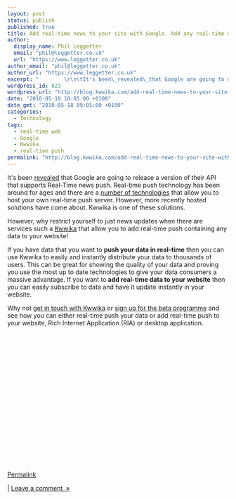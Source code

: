 ```yaml
---
layout: post
status: publish
published: true
title: Add real-time news to your site with Google. Add any real-time data to your site with Kwwika
author:
  display_name: Phil Leggetter
  email: "phil@leggetter.co.uk"
  url: "https://www.leggetter.co.uk"
author_email: "phil@leggetter.co.uk"
author_url: "https://www.leggetter.co.uk"
excerpt: "        \r\n\tIt's been\_revealed\_that Google are going to release a version of their API that supports Real-Time news push. Real-time push technology has been around for ages and there are a number of technologies that allow you to host your own real-ti..."
wordpress_id: 823
wordpress_url: "http://blog.kwwika.com/add-real-time-news-to-your-site-with-google-a"
date: "2010-05-18 10:05:00 +0100"
date_gmt: "2010-05-18 09:05:00 +0100"
categories:
  - Technology
tags:
  - real-time web
  - Google
  - Kwwika
  - real-time push
permalink: "http://blog.kwwika.com/add-real-time-news-to-your-site-with-google-a"
---
```


<p>It's been <a href="http://www.readwriteweb.com/archives/google_will_push_real-time_feeds_to_browser.php">revealed</a> that Google are going to release a version of their API that supports Real-Time news push. Real-time push technology has been around for ages and there are a <a href="http://cometdaily.com/maturity.html">number of technologies</a> that allow you to host your own real-time push server. However, more recently hosted solutions have come about. Kwwika is one of these solutions.</p>
<p />
<p>However, why restrict yourself to just news updates when there are services such a <a href="http://kwwika.com">Kwwika</a> that allow you to add real-time push containing any data to your website!</p>
<p />
If you have data that you want to <strong>push your data in real-time</strong> then you can use Kwwika to easily and instantly distribute your data to thousands of users. This can be great for showing the quality of your data and proving you use the most up to date technologies to give your data consumers a massive advantage. If you want to<strong> add real-time data to your website</strong> then you can easily subscribe to data and have it update instantly in your website.</p>
<p />
Why not <a href="http://kwwika.com/Contact">get in touch with Kwwika</a> or <a href="http://kwwika.com/#getbeta">sign up for the beta programme</a> and see how you can either real-time push your data or add real-time push to your website, Rich Internet Application (RIA) or desktop application.</p>
<p />
<object height="300" width="500"><param name="movie" value="http://www.youtube.com/v/9FhVKx6-C6w&hl=en&fs=1&hd=1" /></param><param name="wmode" value="window" /><param name="allowFullScreen" value="true" /></param><param name="allowscriptaccess" value="always" /></param><embed src="http://www.youtube.com/v/9FhVKx6-C6w&hl=en&fs=1&hd=1" allowfullscreen="true" type="application/x-shockwave-flash" allowscriptaccess="always" wmode="window" height="300" width="500"></embed></object></p>
<p><a href="http://blog.kwwika.com/add-real-time-news-to-your-site-with-google-a">Permalink</a> </p>
<p>	| <a href="http://blog.kwwika.com/add-real-time-news-to-your-site-with-google-a#comment">Leave a comment&nbsp;&nbsp;&raquo;</a></p>
